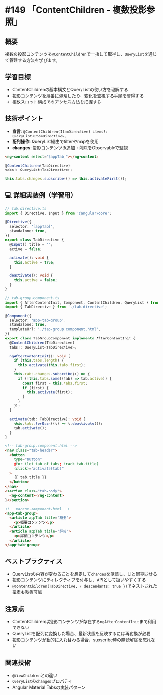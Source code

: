# #149 「ContentChildren - 複数投影参照」

## 概要
複数の投影コンテンツを`@ContentChildren`で一括して取得し、`QueryList`を通じて管理する方法を学びます。

## 学習目標
- ContentChildrenの基本構文とQueryListの使い方を理解する
- 投影コンテンツを順番に処理したり、変化を監視する手順を習得する
- 複数スロット構成でのアクセス方法を把握する

## 技術ポイント
- **宣言**: `@ContentChildren(ItemDirective) items!: QueryList<ItemDirective>;`
- **配列操作**: QueryList経由でfilterやmapを使用
- **changes**: 投影コンテンツの追加・削除をObservableで監視

```html
<ng-content select="[appTab]"></ng-content>
```

```typescript
@ContentChildren(TabDirective)
tabs!: QueryList<TabDirective>;
```

```typescript
this.tabs.changes.subscribe(() => this.activateFirst());
```

## 💻 詳細実装例（学習用）
```typescript
// tab.directive.ts
import { Directive, Input } from '@angular/core';

@Directive({
  selector: '[appTab]',
  standalone: true,
})
export class TabDirective {
  @Input() title = '';
  active = false;

  activate(): void {
    this.active = true;
  }

  deactivate(): void {
    this.active = false;
  }
}
```

```typescript
// tab-group.component.ts
import { AfterContentInit, Component, ContentChildren, QueryList } from '@angular/core';
import { TabDirective } from './tab.directive';

@Component({
  selector: 'app-tab-group',
  standalone: true,
  templateUrl: './tab-group.component.html',
})
export class TabGroupComponent implements AfterContentInit {
  @ContentChildren(TabDirective)
  tabs!: QueryList<TabDirective>;

  ngAfterContentInit(): void {
    if (this.tabs.length) {
      this.activate(this.tabs.first);
    }
    this.tabs.changes.subscribe(() => {
      if (!this.tabs.some((tab) => tab.active)) {
        const first = this.tabs.first;
        if (first) {
          this.activate(first);
        }
      }
    });
  }

  activate(tab: TabDirective): void {
    this.tabs.forEach((t) => t.deactivate());
    tab.activate();
  }
}
```

```html
<!-- tab-group.component.html -->
<nav class="tab-header">
  <button
    type="button"
    @for (let tab of tabs; track tab.title)
    (click)="activate(tab)"
  >
    {{ tab.title }}
  </button>
</nav>
<section class="tab-body">
  <ng-content></ng-content>
}</section>
```

```html
<!-- parent.component.html -->
<app-tab-group>
  <article appTab title="概要">
    <p>概要コンテンツ</p>
  </article>
  <article appTab title="詳細">
    <p>詳細コンテンツ</p>
  </article>
</app-tab-group>
```

## ベストプラクティス
- QueryListの内容が変わることを想定して`changes`を購読し、UIと同期させる
- 投影コンテンツにディレクティブを付与し、APIとして扱いやすくする
- `@ContentChildren(TabDirective, { descendants: true })`でネストされた要素も取得可能

## 注意点
- ContentChildrenは投影コンテンツが存在する`ngAfterContentInit`まで利用できない
- QueryListを配列に変換した場合、最新状態を反映するには再変換が必要
- 投影コンテンツが動的に入れ替わる場合、subscribe時の購読解除を忘れない

## 関連技術
- `@ViewChildren`との違い
- `QueryList`の`changes`プロパティ
- Angular Material Tabsの実装パターン
